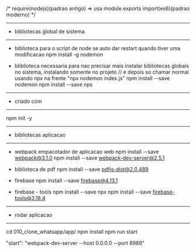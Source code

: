 /*
require(nodejs)(padrao antigo) => usa module.exports
import(es6)(padrao moderno)
*/

--- ---------------------------------------------------
- bibliotecas global de sistema
--- ---------------------------------------------------
- biblioteca para o script de node se auto dar restart quando tiver uma modificacao
 npm install -g nodemon 
 
 - bliblioteca necessaria para nao precisar mais instalar bibliotecas globais no sistema, instalando somente no projeto
// e depois so chamar normal usando npx na frente "npx nodemon index.js"
  npm install --save nodemon 
  npm install --save npx

     
--- ---------------------------------------------------
- criado com
--- ---------------------------------------------------
npm init -y


--- ---------------------------------------------------
- bibliotecas aplicacao
--- ---------------------------------------------------

- webpack empacotador de aplicacao web
npm install --save webpack@3.1.0
npm install --save webpack-dev-server@2.5.1

- biblioteca de pdf
npm install --save pdfjs-dist@2.0.489


- firebase
npm install --save firebase@4.13.1

- firebase - tools
npm install --save npx
npm install --save firebase-tools@3.18.4






--- ---------------------------------------------------
- rodar aplicacao
--- ---------------------------------------------------
cd 010_clone_whatsapp/app/
npm install
npm run start



 "start": "webpack-dev-server --host 0.0.0.0 --port 8989"